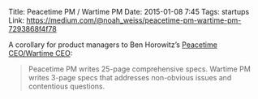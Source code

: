 Title: Peacetime PM / Wartime PM
Date: 2015-01-08 7:45
Tags: startups
Link: https://medium.com/@noah_weiss/peacetime-pm-wartime-pm-7293868f4f78

A corollary for product managers to Ben Horowitz’s [Peacetime CEO/Wartime CEO](ceo):

> Peacetime PM writes 25-page comprehensive specs. Wartime PM writes 3-page specs that addresses
> non-obvious issues and contentious questions.

[ceo]: http://www.bhorowitz.com/peacetime_ceo_wartime_ceo